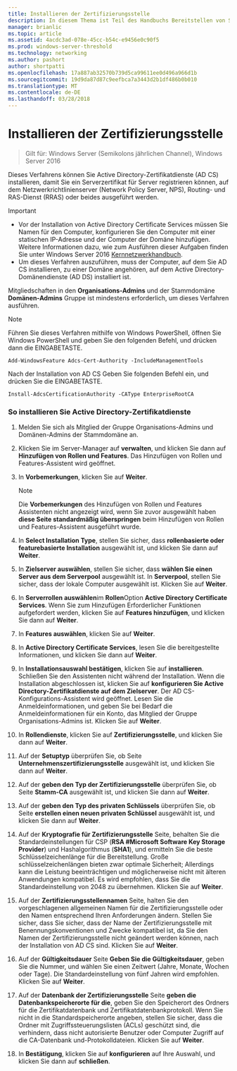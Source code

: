 ```yaml
---
title: Installieren der Zertifizierungsstelle
description: In diesem Thema ist Teil des Handbuchs Bereitstellen von Serverzertifikaten für 802.1 X kabelgebundenen und drahtlosen Bereitstellungen
manager: brianlic
ms.topic: article
ms.assetid: 4acdc3ad-078e-45cc-b54c-e9456e0c90f5
ms.prod: windows-server-threshold
ms.technology: networking
ms.author: pashort
author: shortpatti
ms.openlocfilehash: 17a887ab32570b739d5ca99611ee0d496a966d1b
ms.sourcegitcommit: 19d9da87d87c9eefbca7a3443d2b1df486b0b010
ms.translationtype: MT
ms.contentlocale: de-DE
ms.lasthandoff: 03/28/2018
---
```

# <a name="install-the-certification-authority"></a>Installieren der Zertifizierungsstelle

>Gilt für: Windows Server (Semikolons jährlichen Channel), Windows Server 2016

Dieses Verfahrens können Sie Active Directory-Zertifikatdienste (AD CS) installieren, damit Sie ein Serverzertifikat für Server registrieren können, auf dem Netzwerkrichtlinienserver (Network Policy Server, NPS), Routing- und RAS-Dienst (RRAS) oder beides ausgeführt werden.  
  
> [!IMPORTANT]  
> -   Vor der Installation von Active Directory Certificate Services müssen Sie Namen für den Computer, konfigurieren Sie den Computer mit einer statischen IP-Adresse und der Computer der Domäne hinzufügen. Weitere Informationen dazu, wie zum Ausführen dieser Aufgaben finden Sie unter Windows Server 2016 [Kernnetzwerkhandbuch](https://technet.microsoft.com/windows-server-docs/networking/core-network-guide/core-network-guide).  
> -   Um dieses Verfahren auszuführen, muss der Computer, auf dem Sie AD CS installieren, zu einer Domäne angehören, auf dem Active Directory-Domänendienste (AD DS) installiert ist.  
  
Mitgliedschaften in den **Organisations-Admins** und der Stammdomäne **Domänen-Admins** Gruppe ist mindestens erforderlich, um dieses Verfahren ausführen.  
  
> [!NOTE]  
> Führen Sie dieses Verfahren mithilfe von Windows PowerShell, öffnen Sie Windows PowerShell und geben Sie den folgenden Befehl, und drücken dann die EINGABETASTE.   
>   
> `Add-WindowsFeature Adcs-Cert-Authority -IncludeManagementTools`  
>   
> Nach der Installation von AD CS Geben Sie folgenden Befehl ein, und drücken Sie die EINGABETASTE.  
>   
> `Install-AdcsCertificationAuthority -CAType EnterpriseRootCA`  
  
### <a name="to-install-active-directory-certificate-services"></a>So installieren Sie Active Directory-Zertifikatdienste  
  
1.  Melden Sie sich als Mitglied der Gruppe Organisations-Admins und Domänen-Admins der Stammdomäne an.  
  
2.  Klicken Sie im Server-Manager auf **verwalten**, und klicken Sie dann auf **Hinzufügen von Rollen und Features**. Das Hinzufügen von Rollen und Features-Assistent wird geöffnet.  
  
3.  In **Vorbemerkungen**, klicken Sie auf **Weiter**.  
  
    > [!NOTE]  
    > Die **Vorbemerkungen** des Hinzufügen von Rollen und Features Assistenten nicht angezeigt wird, wenn Sie zuvor ausgewählt haben **diese Seite standardmäßig überspringen** beim Hinzufügen von Rollen und Features-Assistent ausgeführt wurde.  
  
4.  In **Select Installation Type**, stellen Sie sicher, dass **rollenbasierte oder featurebasierte Installation** ausgewählt ist, und klicken Sie dann auf **Weiter**.  
  
5.  In **Zielserver auswählen**, stellen Sie sicher, dass **wählen Sie einen Server aus dem Serverpool** ausgewählt ist. In **Serverpool**, stellen Sie sicher, dass der lokale Computer ausgewählt ist. Klicken Sie auf **Weiter**.  
  
6.  In **Serverrollen auswählen**im **Rollen**Option **Active Directory Certificate Services**. Wenn Sie zum Hinzufügen Erforderlicher Funktionen aufgefordert werden, klicken Sie auf **Features hinzufügen**, und klicken Sie dann auf **Weiter**.  
  
7.  In **Features auswählen**, klicken Sie auf **Weiter**.  
  
8.  In **Active Directory Certificate Services**, lesen Sie die bereitgestellte Informationen, und klicken Sie dann auf **Weiter**.  
  
9. In **Installationsauswahl bestätigen**, klicken Sie auf **installieren**. Schließen Sie den Assistenten nicht während der Installation. Wenn die Installation abgeschlossen ist, klicken Sie auf **konfigurieren Sie Active Directory-Zertifikatdienste auf dem Zielserver**. Der AD CS-Konfigurations-Assistent wird geöffnet. Lesen Sie die Anmeldeinformationen, und geben Sie bei Bedarf die Anmeldeinformationen für ein Konto, das Mitglied der Gruppe Organisations-Admins ist. Klicken Sie auf **Weiter**.  
  
10. In **Rollendienste**, klicken Sie auf **Zertifizierungsstelle**, und klicken Sie dann auf **Weiter**.  
  
11. Auf der **Setuptyp** überprüfen Sie, ob Seite **Unternehmenszertifizierungsstelle** ausgewählt ist, und klicken Sie dann auf **Weiter**.  
  
12. Auf der **geben den Typ der Zertifizierungsstelle** überprüfen Sie, ob Seite **Stamm-CA** ausgewählt ist, und klicken Sie dann auf **Weiter**.  
  
13. Auf der **geben den Typ des privaten Schlüssels** überprüfen Sie, ob Seite **erstellen einen neuen privaten Schlüssel** ausgewählt ist, und klicken Sie dann auf **Weiter**.  
  
14. Auf der **Kryptografie für Zertifizierungsstelle** Seite, behalten Sie die Standardeinstellungen für CSP (**RSA #Microsoft Software Key Storage Provider**) und Hashalgorithmus (**SHA1**), und ermitteln Sie die beste Schlüsselzeichenlänge für die Bereitstellung. Große schlüsselzeichenlängen bieten zwar optimale Sicherheit; Allerdings kann die Leistung beeinträchtigen und möglicherweise nicht mit älteren Anwendungen kompatibel. Es wird empfohlen, dass Sie die Standardeinstellung von 2048 zu übernehmen. Klicken Sie auf **Weiter**.  
  
15. Auf der **Zertifizierungsstellennamen** Seite, halten Sie den vorgeschlagenen allgemeinen Namen für die Zertifizierungsstelle oder den Namen entsprechend Ihren Anforderungen ändern. Stellen Sie sicher, dass Sie sicher, dass der Name der Zertifizierungsstelle mit Benennungskonventionen und Zwecke kompatibel ist, da Sie den Namen der Zertifizierungsstelle nicht geändert werden können, nach der Installation von AD CS sind. Klicken Sie auf **Weiter**.  
  
16. Auf der **Gültigkeitsdauer** Seite **Geben Sie die Gültigkeitsdauer**, geben Sie die Nummer, und wählen Sie einen Zeitwert (Jahre, Monate, Wochen oder Tage). Die Standardeinstellung von fünf Jahren wird empfohlen. Klicken Sie auf **Weiter**.  
  
17. Auf der **Datenbank der Zertifizierungsstelle** Seite **geben die Datenbankspeicherorte für die**, geben Sie den Speicherort des Ordners für die Zertifikatdatenbank und Zertifikatdatenbankprotokoll. Wenn Sie nicht in die Standardspeicherorte angeben, stellen Sie sicher, dass die Ordner mit Zugriffssteuerungslisten (ACLs) geschützt sind, die verhindern, dass nicht autorisierte Benutzer oder Computer Zugriff auf die CA-Datenbank und-Protokolldateien. Klicken Sie auf **Weiter**.  
  
18. In **Bestätigung**, klicken Sie auf **konfigurieren** auf Ihre Auswahl, und klicken Sie dann auf **schließen**.  
  


